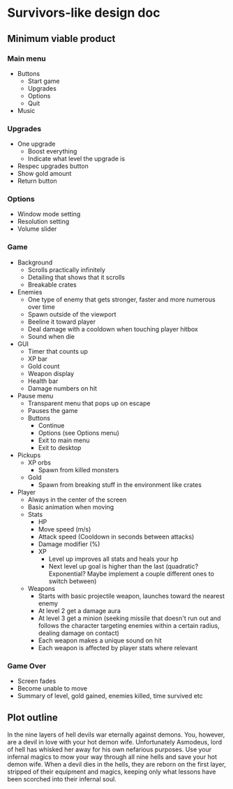 # Survivors-like design doc
## Minimum viable product
### Main menu
- Buttons
  - Start game
  - Upgrades
  - Options
  - Quit
- Music
### Upgrades
- One upgrade
  - Boost everything
  - Indicate what level the upgrade is
- Respec upgrades button
- Show gold amount
- Return button
### Options
- Window mode setting
- Resolution setting
- Volume slider
### Game
- Background
  - Scrolls practically infinitely
  - Detailing that shows that it scrolls
  - Breakable crates
- Enemies
  - One type of enemy that gets stronger, faster and more numerous over time
  - Spawn outside of the viewport
  - Beeline it toward player
  - Deal damage with a cooldown when touching player hitbox
  - Sound when die
- GUI
  - Timer that counts up
  - XP bar
  - Gold count
  - Weapon display
  - Health bar
  - Damage numbers on hit
- Pause menu
  - Transparent menu that pops up on escape
  - Pauses the game
  - Buttons
    - Continue
    - Options (see Options menu)
    - Exit to main menu
    - Exit to desktop
- Pickups
  - XP orbs
    - Spawn from killed monsters
  - Gold
    - Spawn from breaking stuff in the environment like crates
- Player
  - Always in the center of the screen
  - Basic animation when moving
  - Stats
    - HP
    - Move speed (m/s)
    - Attack speed (Cooldown in seconds between attacks)
    - Damage modifier (%)
    - XP
      - Level up improves all stats and heals your hp
      - Next level up goal is higher than the last (quadratic? Exponential? Maybe implement a couple different ones to switch between)
  - Weapons
    - Starts with basic projectile weapon, launches toward the nearest enemy
    - At level 2 get a damage aura
    - At level 3 get a minion (seeking missile that doesn't run out and follows the character targeting enemies within a certain radius, dealing damage on contact)
    - Each weapon makes a unique sound on hit
    - Each weapon is affected by player stats where relevant
### Game Over
- Screen fades
- Become unable to move
- Summary of level, gold gained, enemies killed, time survived etc

## Plot outline
In the nine layers of hell devils war eternally against demons. You, however, are a devil in love with your hot demon wife. Unfortunately Asmodeus, lord of hell has whisked her away for his own nefarious purposes. Use your infernal magics to mow your way through all nine hells and save your hot demon wife. When a devil dies in the hells, they are reborn on the first layer, stripped of their equipment and magics, keeping only what lessons have been scorched into their infernal soul.